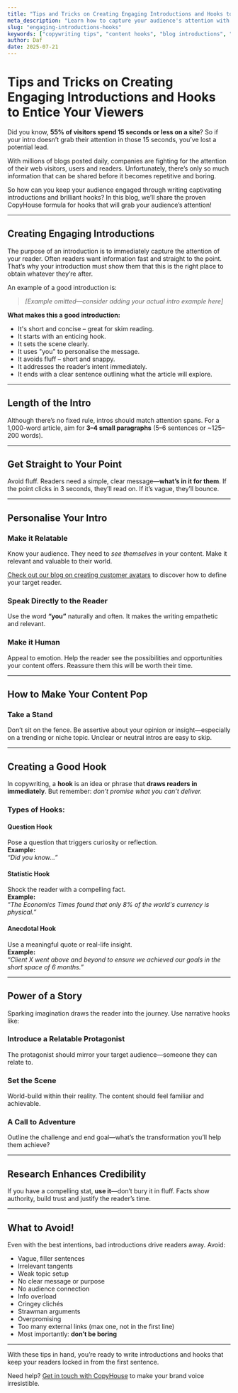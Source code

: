 ```yaml
---
title: "Tips and Tricks on Creating Engaging Introductions and Hooks to Entice Your Viewers"
meta_description: "Learn how to capture your audience's attention with compelling introductions and powerful hooks that drive engagement from the first sentence."
slug: "engaging-introductions-hooks"
keywords: ["copywriting tips", "content hooks", "blog introductions", "content marketing"]
author: Daf
date: 2025-07-21
---
```


# Tips and Tricks on Creating Engaging Introductions and Hooks to Entice Your Viewers

Did you know, **55% of visitors spend 15 seconds or less on a site**? So if your intro doesn’t grab their attention in those 15 seconds, you’ve lost a potential lead.

With millions of blogs posted daily, companies are fighting for the attention of their web visitors, users and readers. Unfortunately, there’s only so much information that can be shared before it becomes repetitive and boring.

So how can you keep your audience engaged through writing captivating introductions and brilliant hooks? In this blog, we’ll share the proven CopyHouse formula for hooks that will grab your audience’s attention!

---

## Creating Engaging Introductions

The purpose of an introduction is to immediately capture the attention of your reader. Often readers want information fast and straight to the point. That’s why your introduction must show them that this is the right place to obtain whatever they’re after.

An example of a good introduction is:

> *[Example omitted—consider adding your actual intro example here]*

**What makes this a good introduction:**

- It's short and concise – great for skim reading.
- It starts with an enticing hook.
- It sets the scene clearly.
- It uses "you" to personalise the message.
- It avoids fluff – short and snappy.
- It addresses the reader’s intent immediately.
- It ends with a clear sentence outlining what the article will explore.

---

## Length of the Intro

Although there’s no fixed rule, intros should match attention spans. For a 1,000-word article, aim for **3–4 small paragraphs** (5–6 sentences or ~125–200 words).

---

## Get Straight to Your Point

Avoid fluff. Readers need a simple, clear message—**what’s in it for them**. If the point clicks in 3 seconds, they’ll read on. If it’s vague, they’ll bounce.

---

## Personalise Your Intro

### Make it Relatable

Know your audience. They need to *see themselves* in your content. Make it relevant and valuable to their world.

[Check out our blog on creating customer avatars](#) to discover how to define your target reader.

### Speak Directly to the Reader

Use the word **“you”** naturally and often. It makes the writing empathetic and relevant.

### Make it Human

Appeal to emotion. Help the reader see the possibilities and opportunities your content offers. Reassure them this will be worth their time.

---

## How to Make Your Content Pop

### Take a Stand

Don’t sit on the fence. Be assertive about your opinion or insight—especially on a trending or niche topic. Unclear or neutral intros are easy to skip.

---

## Creating a Good Hook

In copywriting, a **hook** is an idea or phrase that **draws readers in immediately**. But remember: *don’t promise what you can’t deliver.*

### Types of Hooks:

#### Question Hook

Pose a question that triggers curiosity or reflection.  
**Example:**  
*“Did you know…”*

#### Statistic Hook

Shock the reader with a compelling fact.  
**Example:**  
*“The Economics Times found that only 8% of the world's currency is physical.”*

#### Anecdotal Hook

Use a meaningful quote or real-life insight.  
**Example:**  
*“Client X went above and beyond to ensure we achieved our goals in the short space of 6 months.”*

---

## Power of a Story

Sparking imagination draws the reader into the journey. Use narrative hooks like:

### Introduce a Relatable Protagonist

The protagonist should mirror your target audience—someone they can relate to.

### Set the Scene

World-build within their reality. The content should feel familiar and achievable.

### A Call to Adventure

Outline the challenge and end goal—what’s the transformation you’ll help them achieve?

---

## Research Enhances Credibility

If you have a compelling stat, **use it**—don’t bury it in fluff. Facts show authority, build trust and justify the reader’s time.

---

## What to Avoid!

Even with the best intentions, bad introductions drive readers away. Avoid:

- Vague, filler sentences
- Irrelevant tangents
- Weak topic setup
- No clear message or purpose
- No audience connection
- Info overload
- Cringey clichés
- Strawman arguments
- Overpromising
- Too many external links (max one, not in the first line)
- Most importantly: **don’t be boring**

---

With these tips in hand, you’re ready to write introductions and hooks that keep your readers locked in from the first sentence.

Need help? [Get in touch with CopyHouse](https://www.copyhouse.io/contact) to make your brand voice irresistible.
